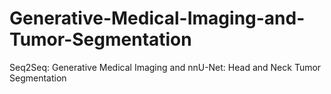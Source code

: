 # Generative-Medical-Imaging-and-Tumor-Segmentation
Seq2Seq: Generative Medical Imaging and nnU-Net: Head and Neck Tumor Segmentation
